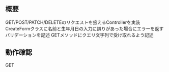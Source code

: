 ## 概要
GET/POST/PATCH/DELETEのリクエストを扱えるControllerを実装
CreateFormクラスに名前と生年月日の入力に誤りがあった場合にエラーを返すバリデーションを記述
GETメソッドにクエリ文字列で受け取れるよう記述

## 動作確認
GET
